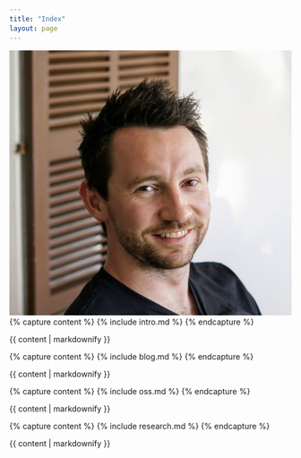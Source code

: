 ```yaml
---
title: "Index"
layout: page
---
```


<div class="intro">
  <img src="assets/images/owenstephens.png" alt="Owen Stephens"/>

  <div>
  {% capture content %}
  {% include intro.md %}
  {% endcapture %}

  {{ content | markdownify }}
  </div>
</div>

<section>
{% capture content %}
{% include blog.md %}
{% endcapture %}

{{ content | markdownify }}
</section>

<section>
{% capture content %}
{% include oss.md %}
{% endcapture %}

{{ content | markdownify }}
</section>

<section>
{% capture content %}
{% include research.md %}
{% endcapture %}

{{ content | markdownify }}
</section>
